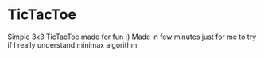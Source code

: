 # TicTacToe
Simple 3x3 TicTacToe made for fun :)  Made in few minutes just for me to try if I really understand minimax algorithm
